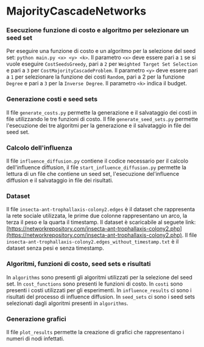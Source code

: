 # MajorityCascadeNetworks
### Esecuzione funzione di costo e algoritmo per selezionare un seed set
Per eseguire una funzione di costo e un algoritmo per la selezione del seed set: `python main.py <x> <y> <k>`. Il parametro `<x>` deve essere pari a `1` se si vuole eseguire `CostSeedsGreedy`, pari a `2` per `Weighted Target Set Selection` e pari a `3` per `CostMajorityCascadeProblem`. Il parametro `<y>` deve essere pari a `1` per selezionare la funzione dei costi `Random`, pari a 2 per la funzione `Degree` e pari a `3` per la `Inverse Degree`. Il parametro `<k>` indica il budget.

### Generazione costi e seed sets
Il file `generate_costs.py` permette la generazione e il salvataggio dei costi in file utilizzando le tre funzioni di costo. 
Il file `generate_seed_sets.py` permette l'esecuzione dei tre algoritmi per la generazione e il salvataggio in file dei seed set.

### Calcolo dell'influenza
Il file `influence_diffusion.py` contiene il codice necessario per il calcolo dell'influence diffusion, il file `start_influence_diffusion.py` permette la lettura di un file che contiene un seed set, l'esecuzione del'influence diffusion e il salvataggio in file dei risultati.

### Dataset
Il file `insecta-ant-trophallaxis-colony2.edges` è il dataset che rappresenta la rete sociale utilizzata, le prime due colonne rappresentano un arco, la terza il peso e la quarta il timestamp. Il dataset è scaricabile al seguete link: [https://networkrepository.com/insecta-ant-trophallaxis-colony2.php](https://networkrepository.com/insecta-ant-trophallaxis-colony2.php).
Il file `insecta-ant-trophallaxis-colony2.edges_without_timestamp.txt` è il dataset senza pesi e senza timestamp.

### Algoritmi, funzioni di costo, seed sets e risultati
In `algorithms` sono presenti gli algoritmi utilizzati per la selezione del seed set. 
In `cost_functions` sono presenti le funzioni di costo. In `costi` sono presenti i costi utilizzati per gli esperimenti.
In `influence_results` ci sono i risultati del processo di influence diffusion.
In `seed_sets` ci sono i seed sets selezionati dagli algoritmi presenti in `algorithms`.

### Generazione grafici
Il file `plot_results` permette la creazione di grafici che rappresentano i numeri di nodi infettati.
